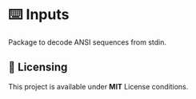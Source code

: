 # ⌨️ Inputs

Package to decode ANSI sequences from stdin.

## 📝 Licensing

This project is available under **MIT** License conditions.
